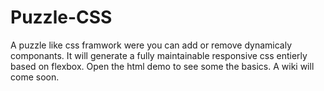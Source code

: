 # Puzzle-CSS
A puzzle like css framwork were you can add or remove dynamicaly componants. It will generate a fully maintainable responsive css entierly based on flexbox. Open the html demo to see some the basics.
A wiki will come soon.

